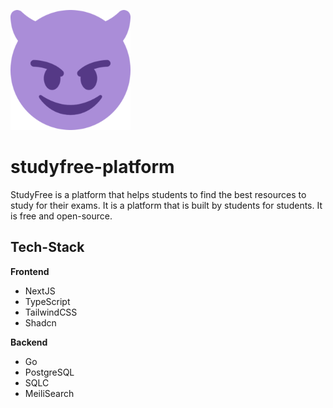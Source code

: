 ![StudyFree](https://raw.githubusercontent.com/Studyfree-lol/studyfree-platform/main/docs/images/logo.png)

# studyfree-platform

StudyFree is a platform that helps students to find the best resources to study for their exams. It is a platform that is built by students for students. It is
free and open-source.

## Tech-Stack

**Frontend**

- NextJS
- TypeScript
- TailwindCSS
- Shadcn

**Backend**

- Go
- PostgreSQL
- SQLC
- MeiliSearch
